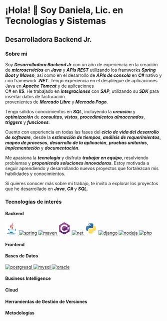# ¡Hola! 👋 Soy Daniela, Lic. en Tecnologías y Sistemas 

## Desarrolladora Backend Jr.

### Sobre mí

Soy ***Desarrolladora Backend Jr*** con un año de experiencia en la creación de ***microservicios*** en ***Java*** y ***APIs REST*** utilizando los framworks ***Spring Boot y Maven***, 
así como en el desarrollo de ***APIs de consola*** en ***C#*** nativo y con framework ***.NET***. Tengo experiencia en el despliegue de aplicaciones Java en ***Apache Tomcat*** y de aplicaciones <br>C# en ***IIS***. He trabajado en ***integraciones*** con ***SAP***, utilizando su ***SDK*** para insertar datos 
de facturación <br>provenientes de ***Mercado Libre*** y ***Mercado Pago***.

Tengo sólidos conocimientos en ***SQL***, incluyendo la ***creación*** y ***optimización*** de ***consultas***, ***vistas***, ***procedimientos almacenados***, ***triggers*** y ***funciones***.

Cuento con experiencia en todas las fases del ***ciclo de vida del desarrollo de software***, desde la ***estimación de tiempos***, ***análisis de requerimientos***, ***mapeo de procesos***, 
***desarrollo de la aplicación***, ***pruebas unitarias***, ***implementación*** y ***documentación***.

Me apasiona la ***tecnología*** y disfruto ***trabajar en equipo***, resolviendo problemas y ***proponiendo soluciones innovadoras***. Estoy motivada a seguir aprendiendo y desarrollando nuevos proyectos que fortalezcan mis <br>habilidades y conocimientos.

Si quieres conocer más sobre mi trabajo, te invito a explorar los proyectos que he desarrollado en ***Java***, ***C#*** y ***SQL***.


### Tecnologías de interés 

#### Backend 
<p align="left">  
  <a href="https://www.java.com" target="_blank" rel="noreferrer"> <img src="https://raw.githubusercontent.com/devicons/devicon/master/icons/java/java-original.svg" alt="java" width="40" height="40"/> </a> 
  <a href="https://spring.io/" target="_blank" rel="noreferrer"> <img src="https://www.vectorlogo.zone/logos/springio/springio-icon.svg" alt="spring" width="40" height="40"/> </a> 
  <a href="https://maven.apache.org" target="_blank" rel="noreferrer"> <img src="https://www.vectorlogo.zone/logos/apache_maven/apache_maven-ar21.svg" alt="maven" width="50" height="40"/> </a>
  <a href="https://www.w3schools.com/cs/" target="_blank" rel="noreferrer"> <img src="https://raw.githubusercontent.com/devicons/devicon/master/icons/csharp/csharp-original.svg" alt="c#" width="40" height="40"/> 
  </a> 
  <a href="https://learn.microsoft.com/es-es/dotnet/" target="_blank" rel="noreferrer"> <img src="https://www.vectorlogo.zone/logos/dotnet/dotnet-tile.svg" alt="net" width="40" height="40"/> </a>
  <a href="https://www.python.org" target="_blank" rel="noreferrer"> <img src="https://raw.githubusercontent.com/devicons/devicon/master/icons/python/python-original.svg" alt="python" width="40" height="40"/></a>
  <a href="https://docs.djangoproject.com/en/5.1/" target="_blank" rel="noreferrer"> <img src="https://www.vectorlogo.zone/logos/djangoproject/djangoproject-ar21.svg" alt="django" width="50" height="40"/> </a>
  <a href="https://nodejs.org/docs/latest/api/" target="_blank" rel="noreferrer"> <img src="https://www.vectorlogo.zone/logos/nodejs/nodejs-ar21.svg" alt="nodeja" width="50" height="40"/> </a>
  <a href="[https://nodejs.org/docs/latest/api/](https://www.php.net/docs.php)" target="_blank" rel="noreferrer"> <img src="https://www.vectorlogo.zone/logos/php/php-ar21.svg" alt="php" width="50" height="40"/> </a>
</p>

####  Frontend

#### Bases de Datos
<p align="left"> 
  </a> <a href="https://www.postgresql.org" target="_blank" rel="noreferrer"> <img src="https://www.vectorlogo.zone/logos/postgresql/postgresql-ar21.svg" alt="postgresql" width="60" height="40"/> </a>
    <a href="https://www.mysql.com/" target="_blank" rel="noreferrer"> <img src="https://www.vectorlogo.zone/logos/mysql/mysql-ar21.svg" alt="mysql" width="60" height="40"/> 
<a href="https://www.oracle.com/" target="_blank" rel="noreferrer"> <img src="https://www.vectorlogo.zone/logos/oracle/oracle-ar21.svg" alt="oracle" width="60" height="40"/> </a>
</p>

#### Business Intelligence

#### Cloud

#### Herramientas de Gestión de Versiones

#### Metodologías
